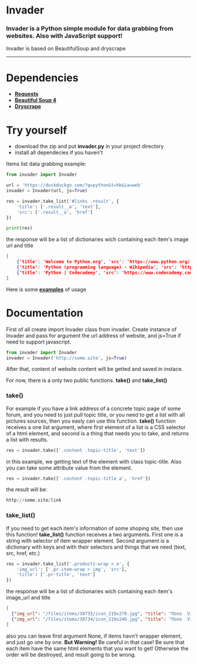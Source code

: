 Invader
============
### Invader is a Python simple module for data grabbing from websites. Also with JavaScript support!

Invader is based on BeautifulSoup and dryscrape

---

Dependencies
============
* **[Requests](http://docs.python-requests.org/en/master/)**
* **[Beautiful Soup 4](https://www.crummy.com/software/BeautifulSoup/)**
* **[Dryscrape](https://github.com/niklasb/dryscrape)**

Try yourself
============
* download the zip and put **invader.py** in your project directory
* install all dependecies if you haven't


Items list data grabbing example:

```python
from invader import Invader

url = 'https://duckduckgo.com/?q=python&t=hb&ia=web'
invader = Invader(url, js=True)

res = invader.take_list('#links .result', {
    'title': ['.result__a', 'text'],
    'src': ['.result__a', 'href']
})

print(res)

```
the response will be a list of dictionaries wich containing each item's image url and title

```json
[
    {'title': 'Welcome to Python.org', 'src': 'https://www.python.org/'},
    {'title': 'Python (programming language) - Wikipedia', 'src': 'https://en.wikipedia.org/wiki/Python_%28programming_language%29'},
    {'title': 'Python | Codecademy', 'src': 'https://www.codecademy.com/learn/python'}
]
```

Here is some **[examples](https://github.com/rootKot/invader/tree/master/examples)** of usage


Documentation
============

First of all create import Invader class from invader.
Create instance of Invader and pass for argument the url address of website, and js=True if need to support javascript.

```python
from invader import Invader
invader = Invader('http://some.site', js=True)
```

After that, content of website content will be getted and saved in instace.

For now, there is a only two public functions.
**take()** and **take_list()**

### take()
 For example if you have a link address of a concrete topic page of some forum, and you need to just pull topic title, or you need to get a list with all pictures sources, then you easly can use this function.
**take()** function receives a one list argument, where first element of a list is a CSS selector of a html element, and second is a thing that needs you to take, and returns a list with results.

```python
res = invader.take(['.content .topic-title', 'text'])
```
in this example, we getting text of the element with class topic-title.
Also you can take some attribute value from the element.

```python
res = invader.take(['.content .topic-title a', 'href'])
```
the result will be:

```python
http://some.site/link
```


### take_list()
If you need to get each item's information of some shoping site, then use this function!
**take_list()** function receives a two arguments. First one is a string with selector of item wrapper element.
Second argument is a dictionary with keys and with their selectors and things that we need (text, src, href, etc.)

```python
res = invader.take_list('.products-wrap > a', {
    'img_url': ['.pr-item-wrap > img', 'src'],
    'title': ['.pr-title', 'text']
})
```
the response will be a list of dictionaries wich containing each item's image_url and title

```json
[
  {"img_url": "/files/items/30735/icon_219x270.jpg", "title": "Поло  Vit 16 9713tr"},
  {"img_url": "/files/items/30734/icon_219x240.jpg", "title": "Поло  Vit 16 9713tr"}
]
```

also you can leave first argument None, if items havn't wrapper element, and just go one by one.
**But Warning!** Be careful in that case!
Be sure that each item have the same html elements that you want to get! Otherwise the order will be destroyed, and result going to be wrong.

